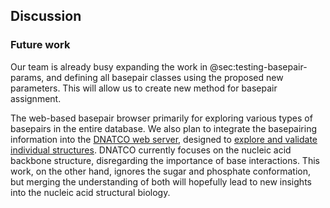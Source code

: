 ## Discussion

### Future work

Our team is already busy expanding the work in @sec:testing-basepair-params, and defining all basepair classes using the proposed new parameters.
This will allow us to create new method for basepair assignment.

The web-based basepair browser primarily for exploring various types of basepairs in the entire database.
We also plan to integrate the basepairing information into the [DNATCO web server](https://dnatco.datmos.org), designed to [explore and validate individual structures](https://doi.org/10.1107/S2059798318000050).
DNATCO currently focuses on the nucleic acid backbone structure, disregarding the importance of base interactions.
This work, on the other hand, ignores the sugar and phosphate conformation, but merging the understanding of both will hopefully lead to new insights into the nucleic acid structural biology.
